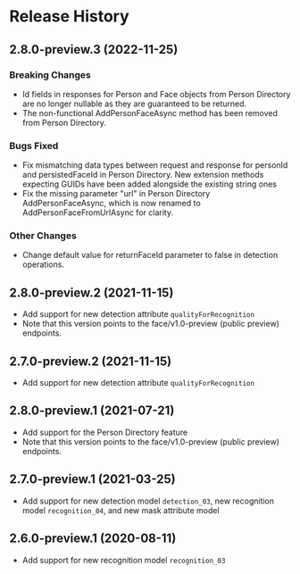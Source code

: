 # Release History

## 2.8.0-preview.3 (2022-11-25)

### Breaking Changes
- Id fields in responses for Person and Face objects from Person Directory are no longer nullable as they are guaranteed to be returned.
- The non-functional AddPersonFaceAsync method has been removed from Person Directory.

### Bugs Fixed
- Fix mismatching data types between request and response for personId and persistedFaceId in Person Directory. New extension methods expecting GUIDs have been added alongside the existing string ones
- Fix the missing parameter "url" in Person Directory AddPersonFaceAsync, which is now renamed to AddPersonFaceFromUrlAsync for clarity.

### Other Changes
- Change default value for returnFaceId parameter to false in detection operations. 

## 2.8.0-preview.2 (2021-11-15)

- Add support for new detection attribute `qualityForRecognition`
- Note that this version points to the face/v1.0-preview (public preview) endpoints.

## 2.7.0-preview.2 (2021-11-15)
- Add support for new detection attribute `qualityForRecognition`

## 2.8.0-preview.1 (2021-07-21)

- Add support for the Person Directory feature
- Note that this version points to the face/v1.0-preview (public preview) endpoints.

## 2.7.0-preview.1 (2021-03-25)

- Add support for new detection model `detection_03`, new recognition model `recognition_04`, and new mask attribute model

## 2.6.0-preview.1 (2020-08-11)

- Add support for new recognition model `recognition_03`
